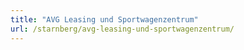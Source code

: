 ```yaml
---
title: "AVG Leasing und Sportwagenzentrum"
url: /starnberg/avg-leasing-und-sportwagenzentrum/
---
```

